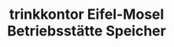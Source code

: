 ---
title: "trinkkontor Eifel-Mosel Betriebsstätte Speicher"
url: /speicher/trinkkontor-eifel-mosel-betriebsstaette-speicher/
shop: Getränke
---